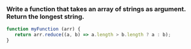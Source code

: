 ###  Write a function that takes an array of strings as argument. Return the longest string.

```js
function myFunction (arr) {
   return arr.reduce((a, b) => a.length > b.length ? a : b);
}
```
